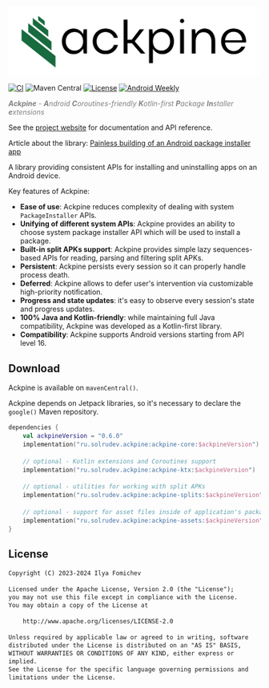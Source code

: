 ![Ackpine](docs/images/logo-text-colored.svg)

[![CI](https://github.com/solrudev/Ackpine/actions/workflows/ci.yml/badge.svg)](https://github.com/solrudev/Ackpine/actions/workflows/ci.yml)
![Maven Central](https://img.shields.io/maven-central/v/ru.solrudev.ackpine/ackpine-core)
[![License](https://img.shields.io/badge/License-Apache_2.0-blue.svg)](https://github.com/solrudev/Ackpine/blob/master/LICENSE)
[![Android Weekly](https://androidweekly.net/issues/issue-593/badge)](https://androidweekly.net/issues/issue-593)

<span style="color:#808080">_**Ackpine** - **A**ndroid **C**oroutines-friendly **K**otlin-first **P**ackage **In**staller **e**xtensions_</span>

See the [project website](https://solrudev.github.io/Ackpine/) for documentation and API reference.

Article about the library: [Painless building of an Android package installer app](https://medium.com/@solrudev/painless-building-of-an-android-package-installer-app-d5a09b5df432)

A library providing consistent APIs for installing and uninstalling apps on an Android device.

Key features of Ackpine:

- **Ease of use**: Ackpine reduces complexity of dealing with system `PackageInstaller` APIs.
- **Unifying of different system APIs**: Ackpine provides an ability to choose system package installer API which will be used to install a package.
- **Built-in split APKs support**: Ackpine provides simple lazy sequences-based APIs for reading, parsing and filtering split APKs.
- **Persistent**: Ackpine persists every session so it can properly handle process death.
- **Deferred**: Ackpine allows to defer user's intervention via customizable high-priority notification.
- **Progress and state updates**: it's easy to observe every session's state and progress updates.
- **100% Java and Kotlin-friendly**: while maintaining full Java compatibility, Ackpine was developed as a Kotlin-first library.
- **Compatibility**: Ackpine supports Android versions starting from API level 16.

Download
--------

Ackpine is available on `mavenCentral()`.

Ackpine depends on Jetpack libraries, so it's necessary to declare the `google()` Maven repository.

```kotlin
dependencies {
    val ackpineVersion = "0.6.0"
    implementation("ru.solrudev.ackpine:ackpine-core:$ackpineVersion")

    // optional - Kotlin extensions and Coroutines support
    implementation("ru.solrudev.ackpine:ackpine-ktx:$ackpineVersion")

    // optional - utilities for working with split APKs
    implementation("ru.solrudev.ackpine:ackpine-splits:$ackpineVersion")

    // optional - support for asset files inside of application's package
    implementation("ru.solrudev.ackpine:ackpine-assets:$ackpineVersion")
}
```

License
-------

    Copyright (C) 2023-2024 Ilya Fomichev
    
    Licensed under the Apache License, Version 2.0 (the "License");
    you may not use this file except in compliance with the License.
    You may obtain a copy of the License at
    
        http://www.apache.org/licenses/LICENSE-2.0
    
    Unless required by applicable law or agreed to in writing, software
    distributed under the License is distributed on an "AS IS" BASIS,
    WITHOUT WARRANTIES OR CONDITIONS OF ANY KIND, either express or implied.
    See the License for the specific language governing permissions and
    limitations under the License.
